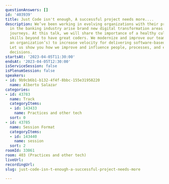 ```yaml
---
questionAnswers: []
id: '403939'
title: Just Code isn't enough, A successful project needs more....
description: We’ve been working in evolving organizations with their projects and
  in the banking industry arise brand new digital transformation areas with cloud-native
  journeys. At this talk, we will share the importance of a healthy culture and soft
  skills beyond to have great coders. We modernize and improve our teams (and eventually
  an organization’s) to increase velocity for delivering software-based projects.
  Let us show you how we improve and influence people, processes, and eventual technology
  decisions.
startsAt: '2023-04-05T11:30:00'
endsAt: '2023-04-05T12:30:00'
isServiceSession: false
isPlenumSession: false
speakers:
- id: 9b9cb6b1-b132-4f4f-8bbc-155e31958220
  name: Alberto Salazar
categories:
- id: 43783
  name: Track
  categoryItems:
  - id: 143433
    name: Practices and other tech
  sort: 0
- id: 43785
  name: Session Format
  categoryItems:
  - id: 143440
    name: session
  sort: 2
roomId: 33061
room: 403 (Practices and other tech)
liveUrl: 
recordingUrl: 
slug: just-code-isn-t-enough-a-successful-project-needs-more

---
```

